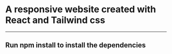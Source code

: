 # A responsive website created with React and Tailwind css
---
## Run npm install to install the dependencies
